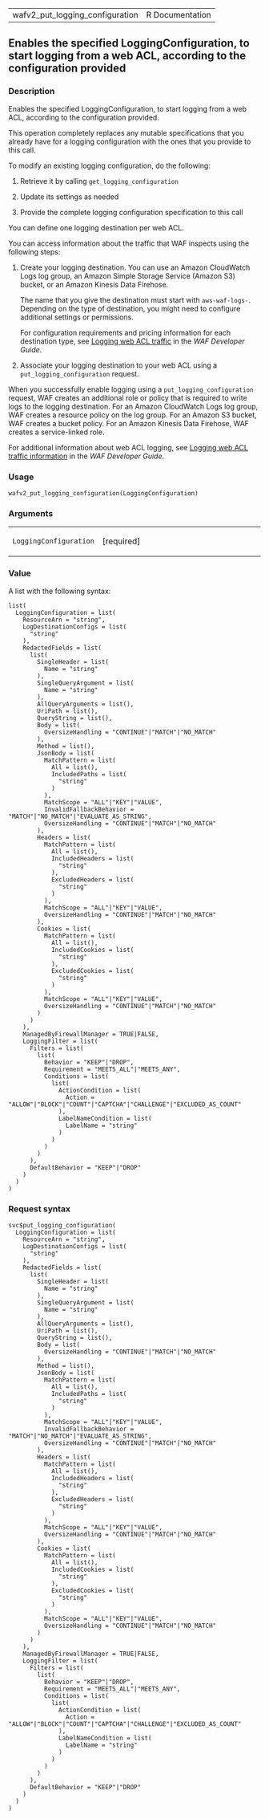 <table style="width: 100%;">
<tbody>
<tr class="odd">
<td>wafv2_put_logging_configuration</td>
<td style="text-align: right;">R Documentation</td>
</tr>
</tbody>
</table>

## Enables the specified LoggingConfiguration, to start logging from a web ACL, according to the configuration provided

### Description

Enables the specified LoggingConfiguration, to start logging from a web
ACL, according to the configuration provided.

This operation completely replaces any mutable specifications that you
already have for a logging configuration with the ones that you provide
to this call.

To modify an existing logging configuration, do the following:

1.  Retrieve it by calling `get_logging_configuration`

2.  Update its settings as needed

3.  Provide the complete logging configuration specification to this
    call

You can define one logging destination per web ACL.

You can access information about the traffic that WAF inspects using the
following steps:

1.  Create your logging destination. You can use an Amazon CloudWatch
    Logs log group, an Amazon Simple Storage Service (Amazon S3) bucket,
    or an Amazon Kinesis Data Firehose.

    The name that you give the destination must start with
    `⁠aws-waf-logs-⁠`. Depending on the type of destination, you might
    need to configure additional settings or permissions.

    For configuration requirements and pricing information for each
    destination type, see [Logging web ACL
    traffic](https://docs.aws.amazon.com/waf/latest/developerguide/logging.html)
    in the *WAF Developer Guide*.

2.  Associate your logging destination to your web ACL using a
    `put_logging_configuration` request.

When you successfully enable logging using a `put_logging_configuration`
request, WAF creates an additional role or policy that is required to
write logs to the logging destination. For an Amazon CloudWatch Logs log
group, WAF creates a resource policy on the log group. For an Amazon S3
bucket, WAF creates a bucket policy. For an Amazon Kinesis Data
Firehose, WAF creates a service-linked role.

For additional information about web ACL logging, see [Logging web ACL
traffic
information](https://docs.aws.amazon.com/waf/latest/developerguide/logging.html)
in the *WAF Developer Guide*.

### Usage

    wafv2_put_logging_configuration(LoggingConfiguration)

### Arguments

<table>
<colgroup>
<col style="width: 35%" />
<col style="width: 65%" />
</colgroup>
<tbody>
<tr class="odd">
<td><code
id="wafv2_put_logging_configuration_:_LoggingConfiguration">LoggingConfiguration</code></td>
<td><p>[required]</p></td>
</tr>
</tbody>
</table>

### Value

A list with the following syntax:

    list(
      LoggingConfiguration = list(
        ResourceArn = "string",
        LogDestinationConfigs = list(
          "string"
        ),
        RedactedFields = list(
          list(
            SingleHeader = list(
              Name = "string"
            ),
            SingleQueryArgument = list(
              Name = "string"
            ),
            AllQueryArguments = list(),
            UriPath = list(),
            QueryString = list(),
            Body = list(
              OversizeHandling = "CONTINUE"|"MATCH"|"NO_MATCH"
            ),
            Method = list(),
            JsonBody = list(
              MatchPattern = list(
                All = list(),
                IncludedPaths = list(
                  "string"
                )
              ),
              MatchScope = "ALL"|"KEY"|"VALUE",
              InvalidFallbackBehavior = "MATCH"|"NO_MATCH"|"EVALUATE_AS_STRING",
              OversizeHandling = "CONTINUE"|"MATCH"|"NO_MATCH"
            ),
            Headers = list(
              MatchPattern = list(
                All = list(),
                IncludedHeaders = list(
                  "string"
                ),
                ExcludedHeaders = list(
                  "string"
                )
              ),
              MatchScope = "ALL"|"KEY"|"VALUE",
              OversizeHandling = "CONTINUE"|"MATCH"|"NO_MATCH"
            ),
            Cookies = list(
              MatchPattern = list(
                All = list(),
                IncludedCookies = list(
                  "string"
                ),
                ExcludedCookies = list(
                  "string"
                )
              ),
              MatchScope = "ALL"|"KEY"|"VALUE",
              OversizeHandling = "CONTINUE"|"MATCH"|"NO_MATCH"
            )
          )
        ),
        ManagedByFirewallManager = TRUE|FALSE,
        LoggingFilter = list(
          Filters = list(
            list(
              Behavior = "KEEP"|"DROP",
              Requirement = "MEETS_ALL"|"MEETS_ANY",
              Conditions = list(
                list(
                  ActionCondition = list(
                    Action = "ALLOW"|"BLOCK"|"COUNT"|"CAPTCHA"|"CHALLENGE"|"EXCLUDED_AS_COUNT"
                  ),
                  LabelNameCondition = list(
                    LabelName = "string"
                  )
                )
              )
            )
          ),
          DefaultBehavior = "KEEP"|"DROP"
        )
      )
    )

### Request syntax

    svc$put_logging_configuration(
      LoggingConfiguration = list(
        ResourceArn = "string",
        LogDestinationConfigs = list(
          "string"
        ),
        RedactedFields = list(
          list(
            SingleHeader = list(
              Name = "string"
            ),
            SingleQueryArgument = list(
              Name = "string"
            ),
            AllQueryArguments = list(),
            UriPath = list(),
            QueryString = list(),
            Body = list(
              OversizeHandling = "CONTINUE"|"MATCH"|"NO_MATCH"
            ),
            Method = list(),
            JsonBody = list(
              MatchPattern = list(
                All = list(),
                IncludedPaths = list(
                  "string"
                )
              ),
              MatchScope = "ALL"|"KEY"|"VALUE",
              InvalidFallbackBehavior = "MATCH"|"NO_MATCH"|"EVALUATE_AS_STRING",
              OversizeHandling = "CONTINUE"|"MATCH"|"NO_MATCH"
            ),
            Headers = list(
              MatchPattern = list(
                All = list(),
                IncludedHeaders = list(
                  "string"
                ),
                ExcludedHeaders = list(
                  "string"
                )
              ),
              MatchScope = "ALL"|"KEY"|"VALUE",
              OversizeHandling = "CONTINUE"|"MATCH"|"NO_MATCH"
            ),
            Cookies = list(
              MatchPattern = list(
                All = list(),
                IncludedCookies = list(
                  "string"
                ),
                ExcludedCookies = list(
                  "string"
                )
              ),
              MatchScope = "ALL"|"KEY"|"VALUE",
              OversizeHandling = "CONTINUE"|"MATCH"|"NO_MATCH"
            )
          )
        ),
        ManagedByFirewallManager = TRUE|FALSE,
        LoggingFilter = list(
          Filters = list(
            list(
              Behavior = "KEEP"|"DROP",
              Requirement = "MEETS_ALL"|"MEETS_ANY",
              Conditions = list(
                list(
                  ActionCondition = list(
                    Action = "ALLOW"|"BLOCK"|"COUNT"|"CAPTCHA"|"CHALLENGE"|"EXCLUDED_AS_COUNT"
                  ),
                  LabelNameCondition = list(
                    LabelName = "string"
                  )
                )
              )
            )
          ),
          DefaultBehavior = "KEEP"|"DROP"
        )
      )
    )

